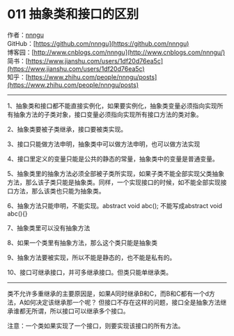 # 011 抽象类和接口的区别
作者：[nnngu](https://github.com/nnngu)  
GitHub：[https://github.com/nnngu](https://github.com/nnngu)  
博客园：[http://www.cnblogs.com/nnngu](http://www.cnblogs.com/nnngu/)  
简书：[https://www.jianshu.com/users/1df20d76ea5c](https://www.jianshu.com/users/1df20d76ea5c)  
知乎：[https://www.zhihu.com/people/nnngu/posts](https://www.zhihu.com/people/nnngu/posts)  

---

1、抽象类和接口都不能直接实例化，如果要实例化，抽象类变量必须指向实现所有抽象方法的子类对象，接口变量必须指向实现所有接口方法的类对象。 

2、抽象类要被子类继承，接口要被类实现。

3、接口只能做方法申明，抽象类中可以做方法申明，也可以做方法实现 

4、接口里定义的变量只能是公共的静态的常量，抽象类中的变量是普通变量。 

5、抽象类里的抽象方法必须全部被子类所实现，如果子类不能全部实现父类抽象方法，那么该子类只能是抽象类。同样，一个实现接口的时候，如不能全部实现接口方法，那么该类也只能为抽象类。 

6、抽象方法只能申明，不能实现。abstract void abc(); 不能写成abstract void abc(){}

7、抽象类里可以没有抽象方法 

8、如果一个类里有抽象方法，那么这个类只能是抽象类 

9、抽象方法要被实现，所以不能是静态的，也不能是私有的。 

10、接口可继承接口，并可多继承接口。但类只能单继承类。

---

类不允许多重继承的主要原因是，如果A同时继承B和C，而B和C都有一个d方法，A如何决定该继承那一个呢？
但接口不存在这样的问题，接口全是抽象方法继承谁都无所谓，所以接口可以继承多个接口。
 
注意：一个类如果实现了一个接口，则要实现该接口的所有方法。